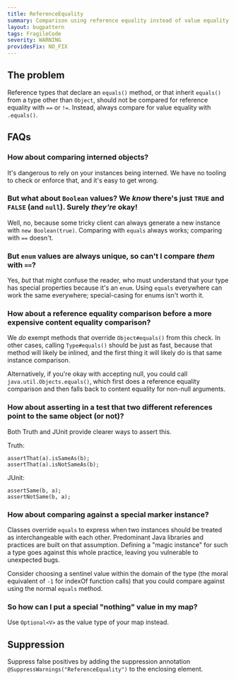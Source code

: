 ```yaml
---
title: ReferenceEquality
summary: Comparison using reference equality instead of value equality
layout: bugpattern
tags: FragileCode
severity: WARNING
providesFix: NO_FIX
---
```


<!--
*** AUTO-GENERATED, DO NOT MODIFY ***
To make changes, edit the @BugPattern annotation or the explanation in docs/bugpattern.
-->

## The problem
Reference types that declare an `equals()` method, or that inherit `equals()`
from a type other than `Object`, should not be compared for reference equality
with `==` or `!=`. Instead, always compare for value equality with `.equals()`.

## FAQs

### How about comparing interned objects?

It's dangerous to rely on your instances being interned. We have no tooling to
check or enforce that, and it's easy to get wrong.

### But what about `Boolean` values? We _know_ there's just `TRUE` and `FALSE` (and `null`). Surely _they're_ okay!

Well, no, because some tricky client can always generate a new instance with
`new Boolean(true)`. Comparing with `equals` always works; comparing with `==`
doesn't.

### But `enum` values are always unique, so can't I compare _them_ with `==`?

Yes, _but_ that might confuse the reader, who must understand that your type has
special properties because it's an `enum`. Using `equals` everywhere can work
the same everywhere; special-casing for enums isn't worth it.

### How about a reference equality comparison before a more expensive content equality comparison?

We _do_ exempt methods that override `Object#equals()` from this check. In other
cases, calling `Type#equals()` should be just as fast, because that method will
likely be inlined, and the first thing it will likely do is that same instance
comparison.

Alternatively, if you're okay with accepting null, you could call
`java.util.Objects.equals()`, which first does a reference equality comparison
and then falls back to content equality for non-null arguments.

### How about asserting in a test that two different references point to the same object (or not)?

Both Truth and JUnit provide clearer ways to assert this.

Truth:

```
assertThat(a).isSameAs(b);
assertThat(a).isNotSameAs(b);
```

JUnit:

```
assertSame(b, a);
assertNotSame(b, a);
```

### How about comparing against a special marker instance?

Classes override `equals` to express when two instances should be treated as
interchangeable with each other. Predominant Java libraries and practices are
built on that assumption. Defining a "magic instance" for such a type goes
against this whole practice, leaving you vulnerable to unexpected bugs.

Consider choosing a sentinel value within the domain of the type (the moral
equivalent of `-1` for indexOf function calls) that you could compare against
using the normal `equals` method.

### So how can I put a special "nothing" value in my map?

Use `Optional<V>` as the value type of your map instead.

## Suppression
Suppress false positives by adding the suppression annotation `@SuppressWarnings("ReferenceEquality")` to the enclosing element.
